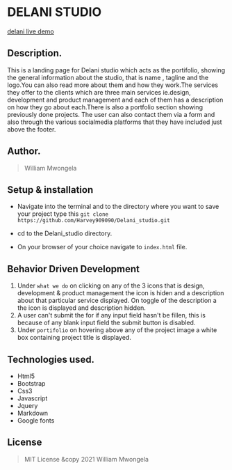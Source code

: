 
# DELANI STUDIO
[delani live demo](https://Harvey909090.github.io/Delani_studio/.)

## Description.
This is a landing page for Delani studio which acts as the portifolio, showing the general information about the studio, that is name , tagline and the logo.You can also read more about them and how they work.The services they offer to the clients which are three main services ie.design, development and product management and each of them has a description on how they go about each.There is also a portfolio section showing previously done projects.
The user can also contact them via a form and also through the various socialmedia platforms that they have included just above the footer.

## Author.
 > William Mwongela
​
 ## Setup & installation
 + Navigate into the terminal and to the directory where you want to save your project type this ```git clone https://github.com/Harvey909090/Delani_studio.git```
 
 + cd to the Delani_studio directory.
 
 + On your browser of your choice navigate to ```index.html``` file.

 ## Behavior Driven Development
 1. Under ```what we do``` on clicking on any of the 3 icons that is design, development & product management the icon is hiden and a description about that particular service displayed. On toggle of the description a the icon is displayed and description hidden.
 2. A user can't submit the for if any input field hasn't be fillen, this is because of any blank input field the submit button is disabled.
 3. Under ```portifolio``` on hovering above any of the project image a white box containing project title is displayed.
​
## Technologies used.
  * Html5
  * Bootstrap
  * Css3
  * Javascript
  * Jquery
  * Markdown
  * Google fonts
​

## License
> MIT License &copy 2021 William Mwongela
​
